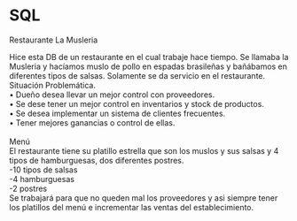 # SQL

Restaurante La Musleria<br>

Hice esta DB de un restaurante en el cual trabaje hace tiempo. Se llamaba la Musleria y hacíamos muslo de pollo en espadas brasileñas y bañábamos en diferentes tipos de salsas. Solamente se da servicio en el restaurante.<br>
Situación Problemática.<br>
•	Dueño desea llevar un mejor control con proveedores.<br>
•	Se dese tener un mejor control en inventarios y stock de productos.<br>
•	Se desea implementar un sistema de clientes frecuentes.<br>
•	Tener mejores ganancias o control de ellas.<br><br>
Menú<br>
El restaurante tiene su platillo estrella que son los muslos y sus salsas y 4 tipos de hamburguesas, dos diferentes postres.<br>
-10 tipos de salsas<br>
-4 hamburguesas<br>
-2 postres<br>
Se trabajará para que no queden mal los proveedores y asi siempre tener los platillos del menú e incrementar las ventas del establecimiento.
